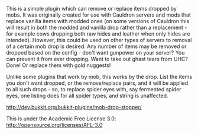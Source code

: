 This is a simple plugin which can remove or replace items dropped by mobs.  It was originally created for use with Cauldron servers and mods that replace vanilla items with modded ones (on some versions of Cauldron this will result in both the modded and vanilla drop rather than a replacement - for example cows dropping both raw hides and leather when only hides are intended).  However, this could be used on other types of servers to removal of a certain mob drop is desired.  Any number of items may be removed or dropped based on the config - don't want gunpower on your server?  You can prevent it from ever dropping.  Want to take out ghast tears from UHC?  Done!  Or replace them with gold nuggests!

Unlike some plugins that work by mob, this works by the drop.  List the items you don't want dropped, or the remove/replace pairs, and it will be applied to all such drops - so, to replace spider eyes with, say fermented spider eyes, one listing does for all spider types, and string is unaffected.

http://dev.bukkit.org/bukkit-plugins/mob-drop-stopper/

This is under the Academic Free License 3.0:
http://opensource.org/licenses/AFL-3.0
